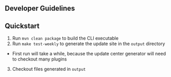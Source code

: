 Developer Guidelines
-------

## Quickstart

1. Run `mvn clean package` to build the CLI executable
2. Run `make test-weekly` to generate the update site in the `output` directory
  * First run will take a while, 
    because the update center generator will need to checkout many plugins
3. Checkout files generated in `output`
